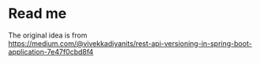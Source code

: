 # Read me

The original idea is from  
https://medium.com/@vivekkadiyanits/rest-api-versioning-in-spring-boot-application-7e47f0cbd8f4